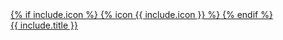 <a href="{{ include.url }}">
  <div class="bg-sc-gray-5 rounded text-center h-32 flex justify-center items-center group transition hover:shadow-lg">
    <div>
      <div class="h-9 flex justify-center mb-3">
        {% if include.icon %}
          {% icon {{ include.icon }} %}
        {% endif %}
      </div>
      <span class="font-bold group-hover:text-sc-blue-1 ">{{ include.title }}</span>
    </div>
  </div>
</a>
